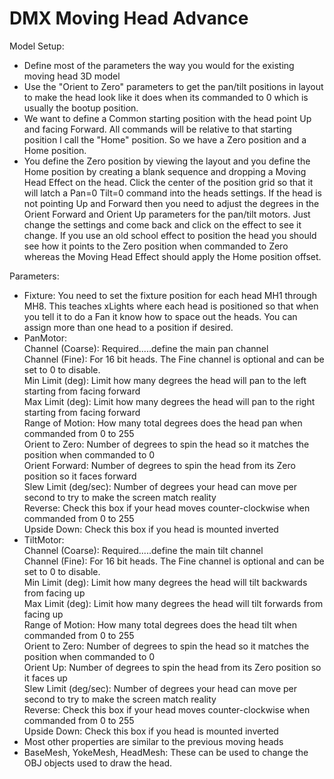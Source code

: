 # DMX Moving Head Advance

Model Setup:

* Define most of the parameters the way you would for the existing moving head 3D model
* Use the "Orient to Zero" parameters to get the pan/tilt positions in layout to make the head look like it does when its commanded to 0 which is usually the bootup position.
* We want to define a Common starting position with the head point Up and facing Forward. All commands will be relative to that starting position I call the "Home" position. So we have a Zero position and a Home position.
* You define the Zero position by viewing the layout and you define the Home position by creating a blank sequence and dropping a Moving Head Effect on the head. Click the center of the position grid so that it will latch a Pan=0 Tilt=0 command into the heads settings. If the head is not pointing Up and Forward then you need to adjust the degrees in the Orient Forward and Orient Up parameters for the pan/tilt motors. Just change the settings and come back and click on the effect to see it change. If you use an old school effect to position the head you should see how it points to the Zero position when commanded to Zero whereas the Moving Head Effect should apply the Home position offset.

Parameters:

* Fixture: You need to set the fixture position for each head MH1 through MH8. This teaches xLights where each head is positioned so that when you tell it to do a Fan it know how to space out the heads. You can assign more than one head to a position if desired.
* PanMotor:\
  Channel (Coarse): Required.....define the main pan channel\
  Channel (Fine): For 16 bit heads. The Fine channel is optional and can be set to 0 to disable.\
  Min Limit (deg): Limit how many degrees the head will pan to the left starting from facing forward\
  Max Limit (deg): Limit how many degrees the head will pan to the right starting from facing forward\
  Range of Motion: How many total degrees does the head pan when commanded from 0 to 255\
  Orient to Zero: Number of degrees to spin the head so it matches the position when commanded to 0\
  Orient Forward: Number of degrees to spin the head from its Zero position so it faces forward\
  Slew Limit (deg/sec): Number of degrees your head can move per second to try to make the screen match reality\
  Reverse: Check this box if your head moves counter-clockwise when commanded from 0 to 255\
  Upside Down: Check this box if you head is mounted inverted
* TiltMotor:\
  Channel (Coarse): Required.....define the main tilt channel\
  Channel (Fine): For 16 bit heads. The Fine channel is optional and can be set to 0 to disable.\
  Min Limit (deg): Limit how many degrees the head will tilt backwards from facing up\
  Max Limit (deg): Limit how many degrees the head will tilt forwards from facing up\
  Range of Motion: How many total degrees does the head tilt when commanded from 0 to 255\
  Orient to Zero: Number of degrees to spin the head so it matches the position when commanded to 0\
  Orient Up: Number of degrees to spin the head from its Zero position so it faces up\
  Slew Limit (deg/sec): Number of degrees your head can move per second to try to make the screen match reality\
  Reverse: Check this box if your head moves counter-clockwise when commanded from 0 to 255\
  Upside Down: Check this box if you head is mounted inverted
* Most other properties are similar to the previous moving heads
* BaseMesh, YokeMesh, HeadMesh: These can be used to change the OBJ objects used to draw the head.
